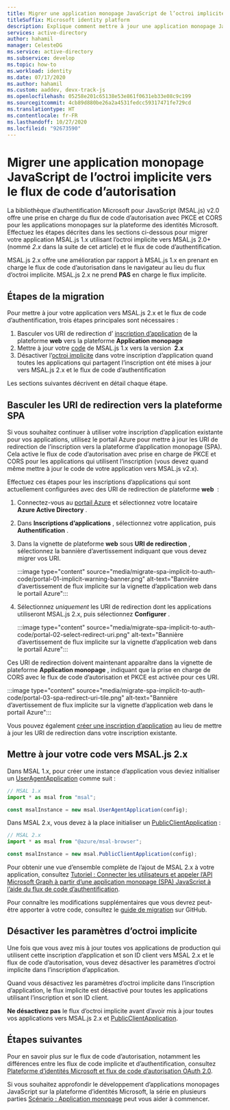 ```yaml
---
title: Migrer une application monopage JavaScript de l’octroi implicite vers le flux de code d’autorisation | Azure
titleSuffix: Microsoft identity platform
description: Explique comment mettre à jour une application monopage JavaScript utilisant MSAL.js 1.x et le flux d’octroi implicite vers MSAL.js 2.x et le flux de code d’autorisation avec prise en charge de PKCE et CORS.
services: active-directory
author: hahamil
manager: CelesteDG
ms.service: active-directory
ms.subservice: develop
ms.topic: how-to
ms.workload: identity
ms.date: 07/17/2020
ms.author: hahamil
ms.custom: aaddev, devx-track-js
ms.openlocfilehash: 05258e201c65138e53e861f0631eb33e08c9c199
ms.sourcegitcommit: 4cb89d880be26a2a4531fedcc59317471fe729cd
ms.translationtype: HT
ms.contentlocale: fr-FR
ms.lasthandoff: 10/27/2020
ms.locfileid: "92673590"
---
```

# <a name="migrate-a-javascript-single-page-app-from-implicit-grant-to-auth-code-flow"></a>Migrer une application monopage JavaScript de l’octroi implicite vers le flux de code d’autorisation

La bibliothèque d’authentification Microsoft pour JavaScript (MSAL.js) v2.0 offre une prise en charge du flux de code d’autorisation avec PKCE et CORS pour les applications monopages sur la plateforme des identités Microsoft. Effectuez les étapes décrites dans les sections ci-dessous pour migrer votre application MSAL.js 1.x utilisant l’octroi implicite vers MSAL.js 2.0+ (nommé *2.x* dans la suite de cet article) et le flux de code d’authentification.

MSAL.js 2.x offre une amélioration par rapport à MSAL.js 1.x en prenant en charge le flux de code d’autorisation dans le navigateur au lieu du flux d’octroi implicite. MSAL.js 2.x ne prend **PAS** en charge le flux implicite.

## <a name="migration-steps"></a>Étapes de la migration

Pour mettre à jour votre application vers MSAL.js 2.x et le flux de code d’authentification, trois étapes principales sont nécessaires :

1. Basculer vos URI de redirection d’ [inscription d’application](#switch-redirect-uris-to-spa-platform) de la plateforme **web** vers la plateforme **Application monopage**
1. Mettre à jour votre [code](#switch-redirect-uris-to-spa-platform) de MSAL.js 1.x vers la version  **2.x**
1. Désactiver l’[octroi implicite](#disable-implicit-grant-settings) dans votre inscription d’application quand toutes les applications qui partagent l’inscription ont été mises à jour vers MSAL.js 2.x et le flux de code d’authentification

Les sections suivantes décrivent en détail chaque étape.

## <a name="switch-redirect-uris-to-spa-platform"></a>Basculer les URI de redirection vers la plateforme SPA

Si vous souhaitez continuer à utiliser votre inscription d’application existante pour vos applications, utilisez le portail Azure pour mettre à jour les URI de redirection de l’inscription vers la plateforme d’application monopage (SPA). Cela active le flux de code d’autorisation avec prise en charge de PKCE et CORS pour les applications qui utilisent l’inscription (vous devez quand même mettre à jour le code de votre application vers MSAL.js v2.x).

Effectuez ces étapes pour les inscriptions d’applications qui sont actuellement configurées avec des URI de redirection de plateforme **web**  :

1. Connectez-vous au [portail Azure](https://portal.azure.com) et sélectionnez votre locataire **Azure Active Directory** .
1. Dans **Inscriptions d’applications** , sélectionnez votre application, puis **Authentification** .
1. Dans la vignette de plateforme **web** sous **URI de redirection** , sélectionnez la bannière d’avertissement indiquant que vous devez migrer vos URI.

    :::image type="content" source="media/migrate-spa-implicit-to-auth-code/portal-01-implicit-warning-banner.png" alt-text="Bannière d’avertissement de flux implicite sur la vignette d’application web dans le portail Azure":::
1. Sélectionnez *uniquement* les URI de redirection dont les applications utiliseront MSAL.js 2.x, puis sélectionnez **Configurer** .

    :::image type="content" source="media/migrate-spa-implicit-to-auth-code/portal-02-select-redirect-uri.png" alt-text="Bannière d’avertissement de flux implicite sur la vignette d’application web dans le portail Azure":::

Ces URI de redirection doivent maintenant apparaître dans la vignette de plateforme **Application monopage** , indiquant que la prise en charge de CORS avec le flux de code d’autorisation et PKCE est activée pour ces URI.

:::image type="content" source="media/migrate-spa-implicit-to-auth-code/portal-03-spa-redirect-uri-tile.png" alt-text="Bannière d’avertissement de flux implicite sur la vignette d’application web dans le portail Azure":::

Vous pouvez également [créer une inscription d’application](scenario-spa-app-registration.md) au lieu de mettre à jour les URI de redirection dans votre inscription existante.

## <a name="update-your-code-to-msaljs-2x"></a>Mettre à jour votre code vers MSAL.js 2.x

Dans MSAL 1.x, pour créer une instance d’application vous deviez initialiser un [UserAgentApplication][msal-js-useragentapplication] comme suit :

```javascript
// MSAL 1.x
import * as msal from "msal";

const msalInstance = new msal.UserAgentApplication(config);
```

Dans MSAL 2.x, vous devez à la place initialiser un [PublicClientApplication][msal-js-publicclientapplication] :

```javascript
// MSAL 2.x
import * as msal from "@azure/msal-browser";

const msalInstance = new msal.PublicClientApplication(config);
```

Pour obtenir une vue d’ensemble complète de l’ajout de MSAL 2.x à votre application, consultez [Tutoriel : Connecter les utilisateurs et appeler l’API Microsoft Graph à partir d’une application monopage (SPA) JavaScript à l’aide du flux de code d’authentification](tutorial-v2-javascript-auth-code.md).

Pour connaître les modifications supplémentaires que vous devrez peut-être apporter à votre code, consultez le [guide de migration](https://github.com/AzureAD/microsoft-authentication-library-for-js/blob/dev/lib/msal-browser/docs/v1-migration.md) sur GitHub.

## <a name="disable-implicit-grant-settings"></a>Désactiver les paramètres d’octroi implicite

Une fois que vous avez mis à jour toutes vos applications de production qui utilisent cette inscription d’application et son ID client vers MSAL 2.x et le flux de code d’autorisation, vous devez désactiver les paramètres d’octroi implicite dans l’inscription d’application.

Quand vous désactivez les paramètres d’octroi implicite dans l’inscription d’application, le flux implicite est désactivé pour toutes les applications utilisant l’inscription et son ID client.

**Ne désactivez pas** le flux d’octroi implicite avant d’avoir mis à jour toutes vos applications vers MSAL.js 2.x et [PublicClientApplication][msal-js-publicclientapplication].

## <a name="next-steps"></a>Étapes suivantes

Pour en savoir plus sur le flux de code d’autorisation, notamment les différences entre les flux de code implicite et d’authentification, consultez [Plateforme d’identités Microsoft et flux de code d’autorisation OAuth 2.0](v2-oauth2-auth-code-flow.md).

Si vous souhaitez approfondir le développement d’applications monopages JavaScript sur la plateforme d’identités Microsoft, la série en plusieurs parties [Scénario : Application monopage](scenario-spa-overview.md) peut vous aider à commencer.

<!-- LINKS - external -->
[msal-js-useragentapplication]: https://azuread.github.io/microsoft-authentication-library-for-js/ref/msal-core/modules/_useragentapplication_.html
[msal-js-publicclientapplication]: https://azuread.github.io/microsoft-authentication-library-for-js/ref/msal-browser/classes/_src_app_publicclientapplication_.publicclientapplication.html
